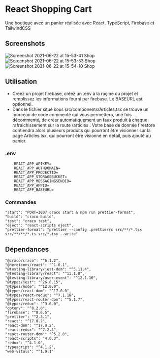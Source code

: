 # React Shopping Cart

Une boutique avec un panier réalisée avec React, TypeScript, Firebase et TailwindCSS 

## Screenshots

![Screenshot 2021-06-22 at 15-53-41 Shop](https://user-images.githubusercontent.com/68466322/122937283-237c1900-d372-11eb-955b-3bef9905e302.png)
![Screenshot 2021-06-22 at 15-53-53 Shop](https://user-images.githubusercontent.com/68466322/122937285-2414af80-d372-11eb-9239-a6fc262174b6.png)
![Screenshot 2021-06-22 at 15-54-10 Shop](https://user-images.githubusercontent.com/68466322/122937292-2545dc80-d372-11eb-894b-0ca0e17ddb70.png)

## Utilisation

- Creez un projet firebase, créez un .env à la raçine du projet et remplissez les informations fourni par firebase. Le BASEURL est optionnel.
- Dans le fichier situé sous src/components/Articles.tsx se trouve un morceau de code commenté qui vous permettera, une fois décommenté, de creer automatiquement un faux produit à chaque rafraichissement sur la route /articles . Votre base de donnée firestore contiendra alors plusieurs produits qui pourront être visionner sur la page Articles.tsx, qui pourront être visionné en détail, puis ajouté au panier.

### .env

        REACT_APP_APIKEY=
        REACT_APP_AUTHDOMAIN=
        REACT_APP_PROJECTID=
        REACT_APP_STORAGEBUCKET=
        REACT_APP_MESSAGINGSENDID=
        REACT_APP_APPID=
        REACT_APP_BASEURL=

### Commandes

    "start": "PORT=3007 craco start & npm run prettier-format",
    "build": "craco build",
    "test": "craco test",
    "eject": "react-scripts eject",
    "prettier-format": "prettier --config .prettierrc src/**/*.tsx src/**/**/*.ts src/*.tsx --write"
    
## Dépendances
  
    "@craco/craco": "^6.1.2",
    "@heroicons/react": "^1.0.1",
    "@testing-library/jest-dom": "^5.11.4",
    "@testing-library/react": "^11.1.0",
    "@testing-library/user-event": "^12.1.10",
    "@types/jest": "^26.0.15",
    "@types/node": "^12.0.0",
    "@types/react-dom": "^17.0.0",
    "@types/react-redux": "^7.1.16",
    "@types/react-router-dom": "^5.1.7",
    "@types/redux": "^3.6.0",
    "dotenv": "^8.2.0",
    "firebase": "^8.6.5",
    "prettier": "^2.3.1",
    "react": "^17.0.2",
    "react-dom": "^17.0.2",
    "react-redux": "^7.2.4",
    "react-router-dom": "^5.2.0",
    "react-scripts": "4.0.3",
    "redux": "^4.1.0",
    "typescript": "^4.1.2",
    "web-vitals": "^1.0.1"

